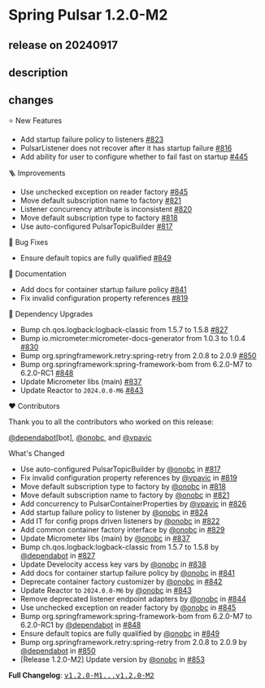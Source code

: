 # Spring Pulsar 1.2.0-M2

## release on 20240917

## description

## changes

⭐ New Features

* Add startup failure policy to listeners <a href="https://github.com/spring-projects/spring-pulsar/pull/823" data-hovercard-type="pull_request" data-hovercard-url="/spring-projects/spring-pulsar/pull/823/hovercard">#823</a>
* PulsarListener does not recover after it has startup failure <a href="https://github.com/spring-projects/spring-pulsar/issues/816" data-hovercard-type="issue" data-hovercard-url="/spring-projects/spring-pulsar/issues/816/hovercard">#816</a>
* Add ability for user to configure whether to fail fast on startup <a href="https://github.com/spring-projects/spring-pulsar/issues/445" data-hovercard-type="issue" data-hovercard-url="/spring-projects/spring-pulsar/issues/445/hovercard">#445</a>

🪜 Improvements

* Use unchecked exception on reader factory <a href="https://github.com/spring-projects/spring-pulsar/pull/845" data-hovercard-type="pull_request" data-hovercard-url="/spring-projects/spring-pulsar/pull/845/hovercard">#845</a>
* Move default subscription name to factory <a href="https://github.com/spring-projects/spring-pulsar/pull/821" data-hovercard-type="pull_request" data-hovercard-url="/spring-projects/spring-pulsar/pull/821/hovercard">#821</a>
* Listener concurrency attribute is inconsistent <a href="https://github.com/spring-projects/spring-pulsar/issues/820" data-hovercard-type="issue" data-hovercard-url="/spring-projects/spring-pulsar/issues/820/hovercard">#820</a>
* Move default subscription type to factory <a href="https://github.com/spring-projects/spring-pulsar/pull/818" data-hovercard-type="pull_request" data-hovercard-url="/spring-projects/spring-pulsar/pull/818/hovercard">#818</a>
* Use auto-configured PulsarTopicBuilder <a href="https://github.com/spring-projects/spring-pulsar/pull/817" data-hovercard-type="pull_request" data-hovercard-url="/spring-projects/spring-pulsar/pull/817/hovercard">#817</a>

🐞 Bug Fixes

* Ensure default topics are fully qualified <a href="https://github.com/spring-projects/spring-pulsar/pull/849" data-hovercard-type="pull_request" data-hovercard-url="/spring-projects/spring-pulsar/pull/849/hovercard">#849</a>

📔 Documentation

* Add docs for container startup failure policy <a href="https://github.com/spring-projects/spring-pulsar/pull/841" data-hovercard-type="pull_request" data-hovercard-url="/spring-projects/spring-pulsar/pull/841/hovercard">#841</a>
* Fix invalid configuration property references <a href="https://github.com/spring-projects/spring-pulsar/pull/819" data-hovercard-type="pull_request" data-hovercard-url="/spring-projects/spring-pulsar/pull/819/hovercard">#819</a>

🔨 Dependency Upgrades

* Bump ch.qos.logback:logback-classic from 1.5.7 to 1.5.8 <a href="https://github.com/spring-projects/spring-pulsar/pull/827" data-hovercard-type="pull_request" data-hovercard-url="/spring-projects/spring-pulsar/pull/827/hovercard">#827</a>
* Bump io.micrometer:micrometer-docs-generator from 1.0.3 to 1.0.4 <a href="https://github.com/spring-projects/spring-pulsar/pull/830" data-hovercard-type="pull_request" data-hovercard-url="/spring-projects/spring-pulsar/pull/830/hovercard">#830</a>
* Bump org.springframework.retry:spring-retry from 2.0.8 to 2.0.9 <a href="https://github.com/spring-projects/spring-pulsar/pull/850" data-hovercard-type="pull_request" data-hovercard-url="/spring-projects/spring-pulsar/pull/850/hovercard">#850</a>
* Bump org.springframework:spring-framework-bom from 6.2.0-M7 to 6.2.0-RC1 <a href="https://github.com/spring-projects/spring-pulsar/pull/848" data-hovercard-type="pull_request" data-hovercard-url="/spring-projects/spring-pulsar/pull/848/hovercard">#848</a>
* Update Micrometer libs (main) <a href="https://github.com/spring-projects/spring-pulsar/pull/837" data-hovercard-type="pull_request" data-hovercard-url="/spring-projects/spring-pulsar/pull/837/hovercard">#837</a>
* Update Reactor to <code>2024.0.0-M6</code> <a href="https://github.com/spring-projects/spring-pulsar/pull/843" data-hovercard-type="pull_request" data-hovercard-url="/spring-projects/spring-pulsar/pull/843/hovercard">#843</a>

❤️ Contributors

Thank you to all the contributors who worked on this release:

<a class="user-mention notranslate" data-hovercard-type="organization" data-hovercard-url="/orgs/dependabot/hovercard" data-octo-click="hovercard-link-click" data-octo-dimensions="link_type:self" href="https://github.com/dependabot">@dependabot</a>[bot], <a class="user-mention notranslate" data-hovercard-type="user" data-hovercard-url="/users/onobc/hovercard" data-octo-click="hovercard-link-click" data-octo-dimensions="link_type:self" href="https://github.com/onobc">@onobc</a>, and <a class="user-mention notranslate" data-hovercard-type="user" data-hovercard-url="/users/vpavic/hovercard" data-octo-click="hovercard-link-click" data-octo-dimensions="link_type:self" href="https://github.com/vpavic">@vpavic</a>

What's Changed

* Use auto-configured PulsarTopicBuilder by <a class="user-mention notranslate" data-hovercard-type="user" data-hovercard-url="/users/onobc/hovercard" data-octo-click="hovercard-link-click" data-octo-dimensions="link_type:self" href="https://github.com/onobc">@onobc</a> in <a class="issue-link js-issue-link" data-error-text="Failed to load title" data-id="2484171186" data-permission-text="Title is private" data-url="https://github.com/spring-projects/spring-pulsar/issues/817" data-hovercard-type="pull_request" data-hovercard-url="/spring-projects/spring-pulsar/pull/817/hovercard" href="https://github.com/spring-projects/spring-pulsar/pull/817">#817</a>
* Fix invalid configuration property references by <a class="user-mention notranslate" data-hovercard-type="user" data-hovercard-url="/users/vpavic/hovercard" data-octo-click="hovercard-link-click" data-octo-dimensions="link_type:self" href="https://github.com/vpavic">@vpavic</a> in <a class="issue-link js-issue-link" data-error-text="Failed to load title" data-id="2495132498" data-permission-text="Title is private" data-url="https://github.com/spring-projects/spring-pulsar/issues/819" data-hovercard-type="pull_request" data-hovercard-url="/spring-projects/spring-pulsar/pull/819/hovercard" href="https://github.com/spring-projects/spring-pulsar/pull/819">#819</a>
* Move default subscription type to factory by <a class="user-mention notranslate" data-hovercard-type="user" data-hovercard-url="/users/onobc/hovercard" data-octo-click="hovercard-link-click" data-octo-dimensions="link_type:self" href="https://github.com/onobc">@onobc</a> in <a class="issue-link js-issue-link" data-error-text="Failed to load title" data-id="2494723338" data-permission-text="Title is private" data-url="https://github.com/spring-projects/spring-pulsar/issues/818" data-hovercard-type="pull_request" data-hovercard-url="/spring-projects/spring-pulsar/pull/818/hovercard" href="https://github.com/spring-projects/spring-pulsar/pull/818">#818</a>
* Move default subscription name to factory by <a class="user-mention notranslate" data-hovercard-type="user" data-hovercard-url="/users/onobc/hovercard" data-octo-click="hovercard-link-click" data-octo-dimensions="link_type:self" href="https://github.com/onobc">@onobc</a> in <a class="issue-link js-issue-link" data-error-text="Failed to load title" data-id="2498121073" data-permission-text="Title is private" data-url="https://github.com/spring-projects/spring-pulsar/issues/821" data-hovercard-type="pull_request" data-hovercard-url="/spring-projects/spring-pulsar/pull/821/hovercard" href="https://github.com/spring-projects/spring-pulsar/pull/821">#821</a>
* Add concurrency to PulsarContainerProperties by <a class="user-mention notranslate" data-hovercard-type="user" data-hovercard-url="/users/vpavic/hovercard" data-octo-click="hovercard-link-click" data-octo-dimensions="link_type:self" href="https://github.com/vpavic">@vpavic</a> in <a class="issue-link js-issue-link" data-error-text="Failed to load title" data-id="2502010339" data-permission-text="Title is private" data-url="https://github.com/spring-projects/spring-pulsar/issues/826" data-hovercard-type="pull_request" data-hovercard-url="/spring-projects/spring-pulsar/pull/826/hovercard" href="https://github.com/spring-projects/spring-pulsar/pull/826">#826</a>
* Add startup failure policy to listener by <a class="user-mention notranslate" data-hovercard-type="user" data-hovercard-url="/users/onobc/hovercard" data-octo-click="hovercard-link-click" data-octo-dimensions="link_type:self" href="https://github.com/onobc">@onobc</a> in <a class="issue-link js-issue-link" data-error-text="Failed to load title" data-id="2499905181" data-permission-text="Title is private" data-url="https://github.com/spring-projects/spring-pulsar/issues/824" data-hovercard-type="pull_request" data-hovercard-url="/spring-projects/spring-pulsar/pull/824/hovercard" href="https://github.com/spring-projects/spring-pulsar/pull/824">#824</a>
* Add IT for config props driven listeners by <a class="user-mention notranslate" data-hovercard-type="user" data-hovercard-url="/users/onobc/hovercard" data-octo-click="hovercard-link-click" data-octo-dimensions="link_type:self" href="https://github.com/onobc">@onobc</a> in <a class="issue-link js-issue-link" data-error-text="Failed to load title" data-id="2498944581" data-permission-text="Title is private" data-url="https://github.com/spring-projects/spring-pulsar/issues/822" data-hovercard-type="pull_request" data-hovercard-url="/spring-projects/spring-pulsar/pull/822/hovercard" href="https://github.com/spring-projects/spring-pulsar/pull/822">#822</a>
* Add common container factory interface by <a class="user-mention notranslate" data-hovercard-type="user" data-hovercard-url="/users/onobc/hovercard" data-octo-click="hovercard-link-click" data-octo-dimensions="link_type:self" href="https://github.com/onobc">@onobc</a> in <a class="issue-link js-issue-link" data-error-text="Failed to load title" data-id="2514853217" data-permission-text="Title is private" data-url="https://github.com/spring-projects/spring-pulsar/issues/829" data-hovercard-type="pull_request" data-hovercard-url="/spring-projects/spring-pulsar/pull/829/hovercard" href="https://github.com/spring-projects/spring-pulsar/pull/829">#829</a>
* Update Micrometer libs (main) by <a class="user-mention notranslate" data-hovercard-type="user" data-hovercard-url="/users/onobc/hovercard" data-octo-click="hovercard-link-click" data-octo-dimensions="link_type:self" href="https://github.com/onobc">@onobc</a> in <a class="issue-link js-issue-link" data-error-text="Failed to load title" data-id="2517801874" data-permission-text="Title is private" data-url="https://github.com/spring-projects/spring-pulsar/issues/837" data-hovercard-type="pull_request" data-hovercard-url="/spring-projects/spring-pulsar/pull/837/hovercard" href="https://github.com/spring-projects/spring-pulsar/pull/837">#837</a>
* Bump ch.qos.logback:logback-classic from 1.5.7 to 1.5.8 by <a class="user-mention notranslate" data-hovercard-type="organization" data-hovercard-url="/orgs/dependabot/hovercard" data-octo-click="hovercard-link-click" data-octo-dimensions="link_type:self" href="https://github.com/dependabot">@dependabot</a> in <a class="issue-link js-issue-link" data-error-text="Failed to load title" data-id="2512873891" data-permission-text="Title is private" data-url="https://github.com/spring-projects/spring-pulsar/issues/827" data-hovercard-type="pull_request" data-hovercard-url="/spring-projects/spring-pulsar/pull/827/hovercard" href="https://github.com/spring-projects/spring-pulsar/pull/827">#827</a>
* Update Develocity access key vars by <a class="user-mention notranslate" data-hovercard-type="user" data-hovercard-url="/users/onobc/hovercard" data-octo-click="hovercard-link-click" data-octo-dimensions="link_type:self" href="https://github.com/onobc">@onobc</a> in <a class="issue-link js-issue-link" data-error-text="Failed to load title" data-id="2518062380" data-permission-text="Title is private" data-url="https://github.com/spring-projects/spring-pulsar/issues/838" data-hovercard-type="pull_request" data-hovercard-url="/spring-projects/spring-pulsar/pull/838/hovercard" href="https://github.com/spring-projects/spring-pulsar/pull/838">#838</a>
* Add docs for container startup failure policy by <a class="user-mention notranslate" data-hovercard-type="user" data-hovercard-url="/users/onobc/hovercard" data-octo-click="hovercard-link-click" data-octo-dimensions="link_type:self" href="https://github.com/onobc">@onobc</a> in <a class="issue-link js-issue-link" data-error-text="Failed to load title" data-id="2520659367" data-permission-text="Title is private" data-url="https://github.com/spring-projects/spring-pulsar/issues/841" data-hovercard-type="pull_request" data-hovercard-url="/spring-projects/spring-pulsar/pull/841/hovercard" href="https://github.com/spring-projects/spring-pulsar/pull/841">#841</a>
* Deprecate container factory customizer by <a class="user-mention notranslate" data-hovercard-type="user" data-hovercard-url="/users/onobc/hovercard" data-octo-click="hovercard-link-click" data-octo-dimensions="link_type:self" href="https://github.com/onobc">@onobc</a> in <a class="issue-link js-issue-link" data-error-text="Failed to load title" data-id="2520806739" data-permission-text="Title is private" data-url="https://github.com/spring-projects/spring-pulsar/issues/842" data-hovercard-type="pull_request" data-hovercard-url="/spring-projects/spring-pulsar/pull/842/hovercard" href="https://github.com/spring-projects/spring-pulsar/pull/842">#842</a>
* Update Reactor to <code>2024.0.0-M6</code> by <a class="user-mention notranslate" data-hovercard-type="user" data-hovercard-url="/users/onobc/hovercard" data-octo-click="hovercard-link-click" data-octo-dimensions="link_type:self" href="https://github.com/onobc">@onobc</a> in <a class="issue-link js-issue-link" data-error-text="Failed to load title" data-id="2522653109" data-permission-text="Title is private" data-url="https://github.com/spring-projects/spring-pulsar/issues/843" data-hovercard-type="pull_request" data-hovercard-url="/spring-projects/spring-pulsar/pull/843/hovercard" href="https://github.com/spring-projects/spring-pulsar/pull/843">#843</a>
* Remove deprecated listener endpoint adapters by <a class="user-mention notranslate" data-hovercard-type="user" data-hovercard-url="/users/onobc/hovercard" data-octo-click="hovercard-link-click" data-octo-dimensions="link_type:self" href="https://github.com/onobc">@onobc</a> in <a class="issue-link js-issue-link" data-error-text="Failed to load title" data-id="2522737024" data-permission-text="Title is private" data-url="https://github.com/spring-projects/spring-pulsar/issues/844" data-hovercard-type="pull_request" data-hovercard-url="/spring-projects/spring-pulsar/pull/844/hovercard" href="https://github.com/spring-projects/spring-pulsar/pull/844">#844</a>
* Use unchecked exception on reader factory by <a class="user-mention notranslate" data-hovercard-type="user" data-hovercard-url="/users/onobc/hovercard" data-octo-click="hovercard-link-click" data-octo-dimensions="link_type:self" href="https://github.com/onobc">@onobc</a> in <a class="issue-link js-issue-link" data-error-text="Failed to load title" data-id="2522778271" data-permission-text="Title is private" data-url="https://github.com/spring-projects/spring-pulsar/issues/845" data-hovercard-type="pull_request" data-hovercard-url="/spring-projects/spring-pulsar/pull/845/hovercard" href="https://github.com/spring-projects/spring-pulsar/pull/845">#845</a>
* Bump org.springframework:spring-framework-bom from 6.2.0-M7 to 6.2.0-RC1 by <a class="user-mention notranslate" data-hovercard-type="organization" data-hovercard-url="/orgs/dependabot/hovercard" data-octo-click="hovercard-link-click" data-octo-dimensions="link_type:self" href="https://github.com/dependabot">@dependabot</a> in <a class="issue-link js-issue-link" data-error-text="Failed to load title" data-id="2523746442" data-permission-text="Title is private" data-url="https://github.com/spring-projects/spring-pulsar/issues/848" data-hovercard-type="pull_request" data-hovercard-url="/spring-projects/spring-pulsar/pull/848/hovercard" href="https://github.com/spring-projects/spring-pulsar/pull/848">#848</a>
* Ensure default topics are fully qualified by <a class="user-mention notranslate" data-hovercard-type="user" data-hovercard-url="/users/onobc/hovercard" data-octo-click="hovercard-link-click" data-octo-dimensions="link_type:self" href="https://github.com/onobc">@onobc</a> in <a class="issue-link js-issue-link" data-error-text="Failed to load title" data-id="2523804995" data-permission-text="Title is private" data-url="https://github.com/spring-projects/spring-pulsar/issues/849" data-hovercard-type="pull_request" data-hovercard-url="/spring-projects/spring-pulsar/pull/849/hovercard" href="https://github.com/spring-projects/spring-pulsar/pull/849">#849</a>
* Bump org.springframework.retry:spring-retry from 2.0.8 to 2.0.9 by <a class="user-mention notranslate" data-hovercard-type="organization" data-hovercard-url="/orgs/dependabot/hovercard" data-octo-click="hovercard-link-click" data-octo-dimensions="link_type:self" href="https://github.com/dependabot">@dependabot</a> in <a class="issue-link js-issue-link" data-error-text="Failed to load title" data-id="2527498125" data-permission-text="Title is private" data-url="https://github.com/spring-projects/spring-pulsar/issues/850" data-hovercard-type="pull_request" data-hovercard-url="/spring-projects/spring-pulsar/pull/850/hovercard" href="https://github.com/spring-projects/spring-pulsar/pull/850">#850</a>
* [Release 1.2.0-M2] Update version by <a class="user-mention notranslate" data-hovercard-type="user" data-hovercard-url="/users/onobc/hovercard" data-octo-click="hovercard-link-click" data-octo-dimensions="link_type:self" href="https://github.com/onobc">@onobc</a> in <a class="issue-link js-issue-link" data-error-text="Failed to load title" data-id="2529731738" data-permission-text="Title is private" data-url="https://github.com/spring-projects/spring-pulsar/issues/853" data-hovercard-type="pull_request" data-hovercard-url="/spring-projects/spring-pulsar/pull/853/hovercard" href="https://github.com/spring-projects/spring-pulsar/pull/853">#853</a>

<strong>Full Changelog</strong>: <a class="commit-link" href="https://github.com/spring-projects/spring-pulsar/compare/v1.2.0-M1...v1.2.0-M2"><tt>v1.2.0-M1...v1.2.0-M2</tt></a>

